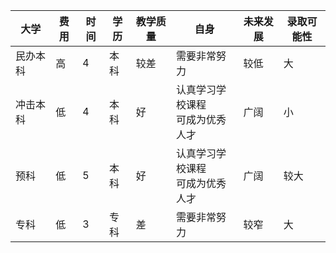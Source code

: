 大学|费用|时间|学历|教学质量|自身|未来发展|录取可能性
---|---|---|---|---|---|---|---
民办本科|高|4|本科|较差|需要非常努力|较低|大
冲击本科|低|4|本科|好|认真学习学校课程<br/>可成为优秀人才|广阔|小
预科|低|5|本科|好|认真学习学校课程<br/>可成为优秀人才|广阔|较大
专科|低|3|专科|差|需要非常努力|较窄|大
